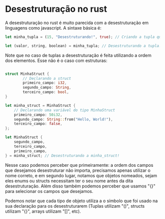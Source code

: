 # Desestruturação no rust

A desestruturação no rust é muito parecida com a desestruturação em linguagens
como javascript. A sintaxe básica é:

```rust
let minha_tupla = (15, "Desestruturando!", true); // Criando a tupla que vamos desestruturar

let (valor, string, boolean) = minha_tupla; // Desestruturando a tupla!
```

Note que no caso de tuplas a desestruturação é feita utilizando a ordem dos
elementos. Esse não é o caso com estruturas:

```rust

struct MinhaStruct {
        // Declarando a struct
        primeiro_campo: i32,
        segundo_campo: String,
        terceiro_campo: bool,
}

let minha_struct = MinhaStruct {
    // Declarando uma variável do tipo MinhaStruct
    primeiro_campo: 50i32,
    segundo_campo: String::from("Hello, World!"),
    terceiro_campo: false,
};

let MinhaStruct {
    segundo_campo,
    terceiro_campo,
    primeiro_campo,
} = minha_struct; // Desestruturando a minha_struct!
```

Nesse caso podemos perceber que primeiramente: a ordem dos campos que desejamos
desestruturar não importa, precisamos apenas utilizar o nome correto, e em
segundo lugar, notamos que objetos nomeados, sejam eles enums ou structs
necessitam ter o seu nome antes da dita desestruturação. Além disso também
podemos perceber que usamos "{}" para selecionar os campos que desejamos.

Podemos notar que cada tipo de objeto utiliza a o símbolo que foi usado na sua
declaração para os desestruturarem (Tuplas utilizam "()", structs utilizam "{}",
arrays utilizam "[]", etc).
